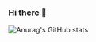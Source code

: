 ### Hi there 👋

![Anurag's GitHub stats](https://github-readme-stats.vercel.app/api?username=anuraghazra&hide=contribs,prs)

<!--
**pierluigilenoci/pierluigilenoci** is a ✨ _special_ ✨ repository because its `README.md` (this file) appears on your GitHub profile.

Here are some ideas to get you started:

- 🔭 I’m currently working on ...
- 🌱 I’m currently learning ...
- 👯 I’m looking to collaborate on ...
- 🤔 I’m looking for help with ...
- 💬 Ask me about ...
- 📫 How to reach me: ...
- 😄 Pronouns: ...
- ⚡ Fun fact: ...
-->
